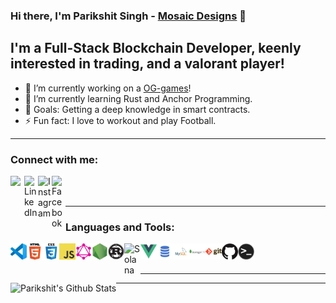 ### Hi there, I'm Parikshit Singh - [Mosaic Designs][website] 👋

## I'm a Full-Stack Blockchain Developer, keenly interested in trading, and a valorant player!
- 🔭 I’m currently working on a [OG-games][oggames]!
- 🌱 I’m currently learning Rust and Anchor Programming.
- 🥅 Goals: Getting a deep knowledge in smart contracts.
- ⚡ Fun fact: I love to workout and play Football.

---

### Connect with me:

[<img align="left" width="22px" src="https://img.icons8.com/fluency/48/000000/domain.png" />][website]
[<img align="left" alt="LinkedIn" width="22px" src="https://img.icons8.com/fluency/48/000000/linkedin.png" />][linkedin]
[<img align="left" alt="Instagram" width="22px" src="https://img.icons8.com/fluency/48/000000/instagram-new.png" />][instagram]
[<img align="left" alt="Facebook" width="22px" src="https://img.icons8.com/fluency/48/000000/facebook.png" />][facebook]

<br /><br />

---

### Languages and Tools:

[<img align="left" alt="Visual Studio Code" width="26px" src="https://raw.githubusercontent.com/github/explore/80688e429a7d4ef2fca1e82350fe8e3517d3494d/topics/visual-studio-code/visual-studio-code.png" />][website]
[<img align="left" alt="HTML5" width="26px" src="https://raw.githubusercontent.com/github/explore/80688e429a7d4ef2fca1e82350fe8e3517d3494d/topics/html/html.png" />][website]
[<img align="left" alt="CSS3" width="26px" src="https://raw.githubusercontent.com/github/explore/80688e429a7d4ef2fca1e82350fe8e3517d3494d/topics/css/css.png" />][website]
[<img align="left" alt="JavaScript" width="26px" src="https://raw.githubusercontent.com/github/explore/80688e429a7d4ef2fca1e82350fe8e3517d3494d/topics/javascript/javascript.png" />][website]
[<img align="left" alt="GraphQL" width="26px" src="https://raw.githubusercontent.com/github/explore/80688e429a7d4ef2fca1e82350fe8e3517d3494d/topics/graphql/graphql.png" />][website]
[<img align="left" alt="Node.js" width="26px" src="https://raw.githubusercontent.com/github/explore/80688e429a7d4ef2fca1e82350fe8e3517d3494d/topics/nodejs/nodejs.png" />][website]
[<img align="left" alt="Rust" width="26px" src="https://raw.githubusercontent.com/github/explore/cb661bc288627f05a5ac4187b00495fd8048c9fa/topics/rust/rust.png" />][website]
[<img align="left" alt="Solana" width="26px" src="https://cryptologos.cc/logos/solana-sol-logo.png?v=022" />][website]
[<img align="left" alt="Vue.js" width="26px" src="https://raw.githubusercontent.com/github/explore/80688e429a7d4ef2fca1e82350fe8e3517d3494d/topics/vue/vue.png" />][website]
[<img align="left" alt="SQL" width="26px" src="https://raw.githubusercontent.com/github/explore/80688e429a7d4ef2fca1e82350fe8e3517d3494d/topics/sql/sql.png" />][website]
[<img align="left" alt="MySQL" width="26px" src="https://raw.githubusercontent.com/github/explore/80688e429a7d4ef2fca1e82350fe8e3517d3494d/topics/mysql/mysql.png" />][website]
[<img align="left" alt="MongoDB" width="26px" src="https://raw.githubusercontent.com/github/explore/80688e429a7d4ef2fca1e82350fe8e3517d3494d/topics/mongodb/mongodb.png" />][website]
[<img align="left" alt="Git" width="26px" src="https://raw.githubusercontent.com/github/explore/80688e429a7d4ef2fca1e82350fe8e3517d3494d/topics/git/git.png" />][website]
[<img align="left" alt="GitHub" width="26px" src="https://raw.githubusercontent.com/github/explore/78df643247d429f6cc873026c0622819ad797942/topics/github/github.png" />][website]
[<img align="left" alt="Terminal" width="26px" src="https://raw.githubusercontent.com/github/explore/80688e429a7d4ef2fca1e82350fe8e3517d3494d/topics/terminal/terminal.png" />][website]

<br /><br />

---

<img align="left" alt="Parikshit's Github Stats" src="https://github-readme-stats.vercel.app/api?username=parikshitlfj12&show_icons=true&" />

---

[website]: https://mosaic-portfolio.vercel.app
[oggames]: https://www.oggames.fun
[instagram]: https://www.instagram.com/parikshit1622
[linkedin]: https://www.linkedin.com/in/parikshit-singh-b38a59182/
[facebook]: https://www.facebook.com/parikshit.singh.752487/
